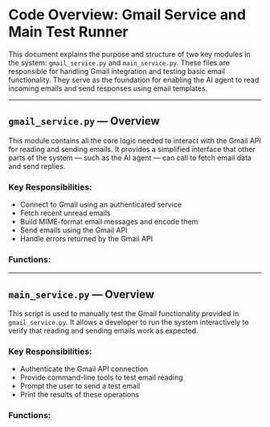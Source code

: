 # Code Overview: Gmail Service and Main Test Runner

This document explains the purpose and structure of two key modules in the system: `gmail_service.py` and `main_service.py`. These files are responsible for handling Gmail integration and testing basic email functionality. They serve as the foundation for enabling the AI agent to read incoming emails and send responses using email templates.

---

## `gmail_service.py` — Overview

This module contains all the core logic needed to interact with the Gmail API for reading and sending emails. It provides a simplified interface that other parts of the system — such as the AI agent — can call to fetch email data and send replies.

### Key Responsibilities:
- Connect to Gmail using an authenticated service
- Fetch recent unread emails
- Build MIME-format email messages and encode them
- Send emails using the Gmail API
- Handle errors returned by the Gmail API


### Functions:




---

## `main_service.py` — Overview

This script is used to manually test the Gmail functionality provided in `gmail_service.py`. It allows a developer to run the system interactively to verify that reading and sending emails work as expected.

### Key Responsibilities:
- Authenticate the Gmail API connection
- Provide command-line tools to test email reading
- Prompt the user to send a test email
- Print the results of these operations

### Functions:
